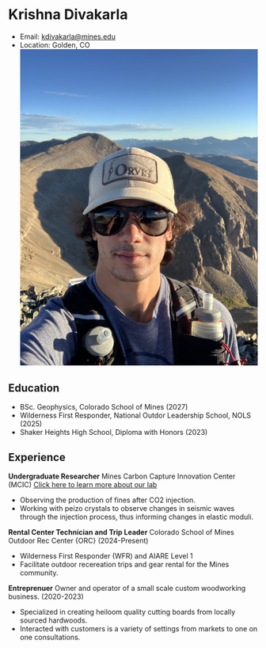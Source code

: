 # Krishna Divakarla
- Email: kdivakarla@mines.edu
- Location: Golden, CO
![Photo of Me](/personal_photo.jpg)

## Education
- BSc. Geophysics, Colorado School of Mines (2027)
- Wilderness First Responder, National Outdor Leadership School, NOLS (2025)
- Shaker Heights High School, Diploma with Honors (2023)

## Experience
**Undergraduate Researcher** Mines Carbon Capture Innovation Center (MCIC)
[Click here to learn more about our lab](https://crusher.mines.edu/)
- Observing the production of fines after CO2 injection.
- Working with peizo crystals to observe changes in seismic waves through the injection process, thus informing changes in elastic moduli.

**Rental Center Technician and Trip Leader** Colorado School of Mines Outdoor Rec Center {ORC} (2024-Present)
- Wilderness First Responder (WFR) and AIARE Level 1
- Facilitate outdoor recereation trips and gear rental for the Mines community. 

**Entreprenuer** Owner and operator of a small scale custom woodworking business. (2020-2023)
- Specialized in creating heiloom quality cutting boards from locally sourced hardwoods. 
- Interacted with customers is a variety of settings from markets to one on one consultations. 
